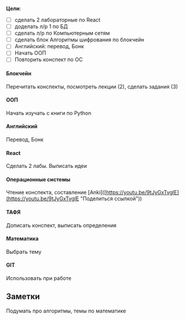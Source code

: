 **Цели**:
- [ ] сделать 2 лабораторные по React
- [ ] доделать л/р 1 по БД
- [ ] сделать л/р по Компьютерным сетям
- [ ] сделать блок Алгоритмы шифрования по блокчейн
- [ ] Английский: перевод, Бонк
- [ ] Начать ООП
- [ ] Повторить конспект по ОС
#### Блокчейн

Перечитать конспекты, посмотреть лекции (2), сделать задания (3)
#### ООП 

Начать изучать с книги по Python
#### Английский 

Перевод, Бонк
#### React

Сделать 2 лабы. Выписать идеи 
#### Операционные системы

Чтение конспекта, составление [Anki]([https://youtu.be/9tJyGxTvglE](https://youtu.be/9tJyGxTvglE "Поделиться ссылкой")) 
#### ТАФЯ

Дописать конспект, выписать определения
#### Математика

Выбрать тему
#### GIT

Использовать при работе

## Заметки

Подумать про алгоритмы, темы по математике
